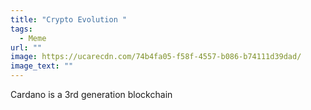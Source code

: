 ```yaml
---
title: "Crypto Evolution "
tags:
  - Meme
url: ""
image: https://ucarecdn.com/74b4fa05-f58f-4557-b086-b74111d39dad/
image_text: ""
---
```


Cardano is a 3rd generation blockchain
